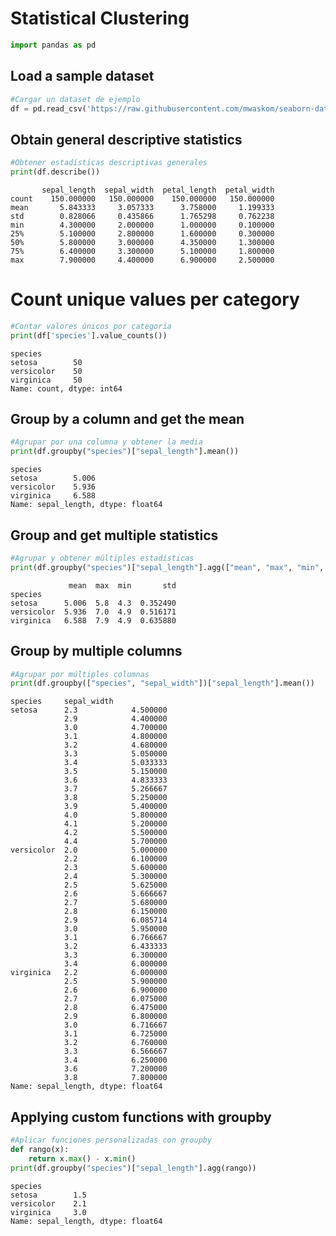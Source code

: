 # Statistical Clustering


```python
import pandas as pd
```

## Load a sample dataset


```python
#Cargar un dataset de ejemplo
df = pd.read_csv('https://raw.githubusercontent.com/mwaskom/seaborn-data/master/iris.csv')
```

## Obtain general descriptive statistics


```python
#Obtener estadísticas descriptivas generales
print(df.describe())
```

           sepal_length  sepal_width  petal_length  petal_width
    count    150.000000   150.000000    150.000000   150.000000
    mean       5.843333     3.057333      3.758000     1.199333
    std        0.828066     0.435866      1.765298     0.762238
    min        4.300000     2.000000      1.000000     0.100000
    25%        5.100000     2.800000      1.600000     0.300000
    50%        5.800000     3.000000      4.350000     1.300000
    75%        6.400000     3.300000      5.100000     1.800000
    max        7.900000     4.400000      6.900000     2.500000
    

# Count unique values per category


```python
#Contar valores únicos por categoría
print(df['species'].value_counts())
```

    species
    setosa        50
    versicolor    50
    virginica     50
    Name: count, dtype: int64
    

## Group by a column and get the mean


```python
#Agrupar por una columna y obtener la media
print(df.groupby("species")["sepal_length"].mean())
```

    species
    setosa        5.006
    versicolor    5.936
    virginica     6.588
    Name: sepal_length, dtype: float64
    

## Group and get multiple statistics


```python
#Agrupar y obtener múltiples estadísticas
print(df.groupby("species")["sepal_length"].agg(["mean", "max", "min", "std"]))
```

                 mean  max  min       std
    species                              
    setosa      5.006  5.8  4.3  0.352490
    versicolor  5.936  7.0  4.9  0.516171
    virginica   6.588  7.9  4.9  0.635880
    

## Group by multiple columns


```python
#Agrupar por múltiples columnas
print(df.groupby(["species", "sepal_width"])["sepal_length"].mean())
```

    species     sepal_width
    setosa      2.3            4.500000
                2.9            4.400000
                3.0            4.700000
                3.1            4.800000
                3.2            4.680000
                3.3            5.050000
                3.4            5.033333
                3.5            5.150000
                3.6            4.833333
                3.7            5.266667
                3.8            5.250000
                3.9            5.400000
                4.0            5.800000
                4.1            5.200000
                4.2            5.500000
                4.4            5.700000
    versicolor  2.0            5.000000
                2.2            6.100000
                2.3            5.600000
                2.4            5.300000
                2.5            5.625000
                2.6            5.666667
                2.7            5.680000
                2.8            6.150000
                2.9            6.085714
                3.0            5.950000
                3.1            6.766667
                3.2            6.433333
                3.3            6.300000
                3.4            6.000000
    virginica   2.2            6.000000
                2.5            5.900000
                2.6            6.900000
                2.7            6.075000
                2.8            6.475000
                2.9            6.800000
                3.0            6.716667
                3.1            6.725000
                3.2            6.760000
                3.3            6.566667
                3.4            6.250000
                3.6            7.200000
                3.8            7.800000
    Name: sepal_length, dtype: float64
    

## Applying custom functions with groupby


```python
#Aplicar funciones personalizadas con groupby
def rango(x):
    return x.max() - x.min()
print(df.groupby("species")["sepal_length"].agg(rango))
```

    species
    setosa        1.5
    versicolor    2.1
    virginica     3.0
    Name: sepal_length, dtype: float64
    
